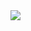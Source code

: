 <img src="https://github.com/r89shi/r89shi.github.io/blob/master/123.png?raw=true" type="text/javascript">

